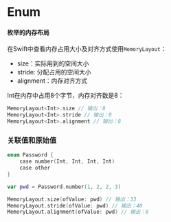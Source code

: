 # Enum

#### 枚举的内存布局
在Swift中查看内存占用大小及对齐方式使用`MemoryLayout`：
* size：实际用到的空间大小
* stride: 分配占用的空间大小
* alignment：内存对齐方式

Int在内存中占用8个字节，内存对齐数是8：
```Swift
MemoryLayout<Int>.size // 输出：8
MemoryLayout<Int>.stride // 输出：8
MemoryLayout<Int>.alignment // 输出：8
```

### 关联值和原始值

```Swift
enum Password {
    case number(Int, Int, Int, Int)
    case other
}

var pwd = Password.number(1, 2, 2, 3)

MemoryLayout.size(ofValue: pwd) // 输出：33
MemoryLayout.stride(ofValue: pwd) // 输出：40
MemoryLayout.alignment(ofValue: pwd) // 输出：8
```

